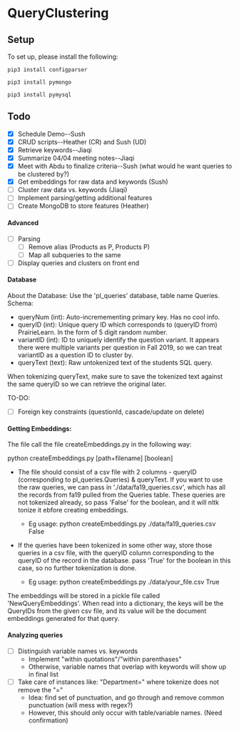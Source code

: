 # QueryClustering

## Setup

To set up, please install the following:

`pip3 install configparser`

`pip3 install pymongo`

`pip3 install pymysql`

## Todo 

- [x] Schedule Demo--Sush 
- [x] CRUD scripts--Heather (CR) and Sush (UD) 
- [x] Retrieve keywords--Jiaqi 
- [x] Summarize 04/04 meeting notes--Jiaqi
- [x] Meet with Abdu to finalize criteria--Sush (what would he want queries to be clustered by?)
- [x] Get embeddings for raw data and keywords (Sush)
- [ ] Cluster raw data vs. keywords (Jiaqi)
- [ ] Implement parsing/getting additional features 
- [ ] Create MongoDB to store features (Heather)

#### Advanced 
- [ ] Parsing
	- [ ] Remove alias (Products as P, Products P)
	- [ ] Map all subqueries to the same 
- [ ] Display queries and clusters on front end 

#### Database 
About the Database:
Use the 'pl_queries' database, table name Queries.
Schema:
- queryNum (int): Auto-incremementing primary key. Has no cool info.
- queryID (int): Unique query ID which corresponds to (queryID from) PrairieLearn. In the form of 5 digit random number.
- variantID (int): ID to uniquely identify the question variant. It appears there were multiple variants per question in Fall 2019, so we can treat variantID as a question ID to cluster by.
- queryText (text): Raw untokenized text of the students SQL query.

When tokenizing queryText, make sure to save the tokenized text against the same queryID so we can retrieve the original later.

TO-DO:
- [ ] Foreign key constraints (questionId, cascade/update on delete)
#### Getting Embeddings:

The file call the file createEmbeddings.py in the following way:

python createEmbeddings.py [path+filename] [boolean]

- The file should consist of a csv file with 2 columns - queryID (corresponding to pl_queries.Queries) & queryText. If you want to use the raw queries, we can pass in './data/fa19_queries.csv', which has all the records from fa19 pulled from the Queries table. These queries are not tokenized already, so pass 'False' for the boolean, and it will nltk tonize it ebfore creating embeddings.
	- Eg usage: python createEmbeddings.py ./data/fa19_queries.csv False

- If the queries have been tokenized in some other way, store those queries in a csv file, with the queryID column corresponding  to the queryID of the record in the database. pass 'True' for the boolean in this case, so no further tokenization is done.
	- Eg usage: python createEmbeddings.py ./data/your_file.csv True
	
The embeddings will be stored in a pickle file called 'NewQueryEmbeddings'. When read into a dictionary, the keys will be the QueryIDs from the given csv file, and its value will be the document embeddings generated for that query.


#### Analyzing queries 
- [ ] Distinguish variable names vs. keywords
	* Implement "within quotations"/"within parenthases" 
  * Otherwise, variable names that overlap with keywords will show up in final list
- [ ] Take care of instances like: "Department=" where tokenize does not remove the "=" 
  * Idea: find set of punctuation, and go through and remove common punctuation (will mess with regex?)
  * However, this should only occur with table/variable names. (Need confirmation)
 
